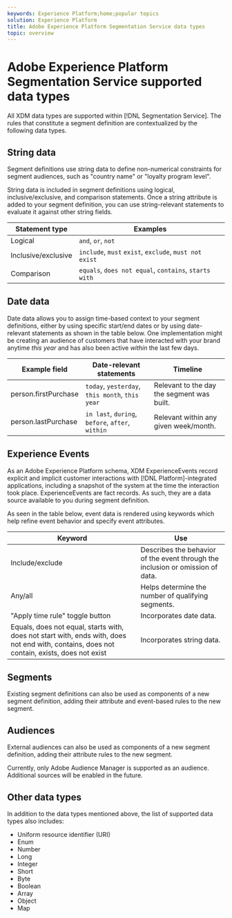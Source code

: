 ```yaml
---
keywords: Experience Platform;home;popular topics
solution: Experience Platform
title: Adobe Experience Platform Segmentation Service data types
topic: overview
---
```


# Adobe Experience Platform Segmentation Service supported data types

All XDM data types are supported within [!DNL Segmentation Service]. The rules that constitute a segment definition are contextualized by the following data types.

## String data

Segment definitions use string data to define non-numerical constraints for segment audiences, such as "country name" or "loyalty program level". 

String data is included in segment definitions using logical, inclusive/exclusive, and comparison statements. Once a string attribute is added to your segment definition, you can use string-relevant statements to evaluate it against other string fields.

| Statement type | Examples |
| -------------- | -------- |
| Logical | `and`, `or`, `not` |
| Inclusive/exclusive | `include`, `must` `exist`, `exclude`, `must not exist` |
| Comparison | `equals`, `does not equal`, `contains`, `starts with` |

## Date data

Date data allows you to assign time-based context to your segment definitions, either by using specific start/end dates or by using date-relevant statements as shown in the table below. One implementation might be creating an audience of customers that have interacted with your brand anytime *this year* and has also been active *within* the last few days.

| Example field | Date-relevant statements | Timeline |
| ------------- | ------------------------ | --------- |
| person.firstPurchase | `today`, `yesterday`, `this month`, `this year` | Relevant to the day the segment was built. |
| person.lastPurchase | `in last`, `during`, `before`, `after`, `within` | Relevant within any given week/month. |

## Experience Events

As an Adobe Experience Platform schema, XDM ExperienceEvents record explicit and implicit customer interactions with [!DNL Platform]-integrated applications, including a snapshot of the system at the time the interaction took place. ExperienceEvents are fact records. As such, they are a data source available to you during segment definition.

As seen in the table below, event data is rendered using keywords which help refine event behavior and specify event attributes. 

| Keyword | Use |
| ------- | --- |
| Include/exclude | Describes the behavior of the event through the inclusion or omission of data. |
| Any/all | Helps determine the number of qualifying segments. |
| "Apply time rule" toggle button | Incorporates date data. |
| Equals, does not equal, starts with, does not start with, ends with, does not end with, contains, does not contain, exists, does not exist | Incorporates string data. |

## Segments

Existing segment definitions can also be used as components of a new segment definition, adding their attribute and event-based rules to the new segment.

## Audiences

External audiences can also be used as components of a new segment definition, adding their attribute rules to the new segment.

Currently, only Adobe Audience Manager is supported as an audience. Additional sources will be enabled in the future.

## Other data types

In addition to the data types mentioned above, the list of supported data types also includes:

- Uniform resource identifier (URI)
- Enum
- Number
- Long
- Integer
- Short
- Byte
- Boolean
- Array
- Object
- Map